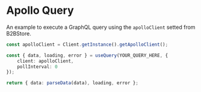 # Apollo Query

An example to execute a GraphQL query using the `apolloClient` setted from B2BStore.

```ts
const apolloClient = Client.getInstance().getApolloClient();

const { data, loading, error } = useQuery(YOUR_QUERY_HERE, {
    client: apolloClient,
    pollInterval: 0
});

return { data: parseData(data), loading, error };
```
